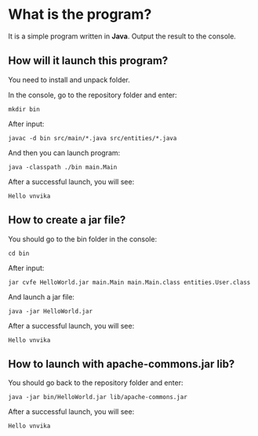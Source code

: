 # What is the program?
It is a simple program written in **Java**. Output the result to the console.
## How will it launch this program?
You need to install and unpack folder. 

In the console, go to the repository folder and enter:

`mkdir bin`

After input:

`javac -d bin src/main/*.java src/entities/*.java`

And then you can launch program:

`java -classpath ./bin main.Main`

After a successful launch, you will see:

`Hello vnvika`

## How to create a jar file?
You should go to the bin folder in the console:

`cd bin`

After input:

`jar cvfe HelloWorld.jar main.Main main.Main.class entities.User.class`

And launch a jar file:

`java -jar HelloWorld.jar`

After a successful launch, you will see:

`Hello vnvika`

## How to launch with apache-commons.jar lib?

You should go back to the repository folder and enter:

`java -jar bin/HelloWorld.jar lib/apache-commons.jar`

After a successful launch, you will see:

`Hello vnvika`
